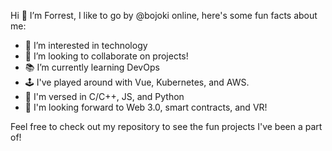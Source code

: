 Hi 👋 I’m Forrest, I like to go by @bojoki online, here's some fun facts about me:

- 👀 I’m interested in technology
- 💞️ I’m looking to collaborate on projects!
- 📚 I’m currently learning DevOps
- 🕹️ I've played around with Vue, Kubernetes, and AWS.
- 📜 I'm versed in C/C++, JS, and Python
- 🥽 I'm looking forward to Web 3.0, smart contracts, and VR! 

Feel free to check out my repository to see the fun projects I've been a part of!
<!---
bojoki/bojoki is a ✨ special ✨ repository because its `README.md` (this file) appears on your GitHub profile.
You can click the Preview link to take a look at your changes.
--->
